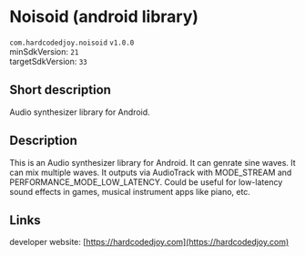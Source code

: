 # Noisoid (android library)

<code>com.hardcodedjoy.noisoid</code> <code>v1.0.0</code><br/>
minSdkVersion: <code>21</code><br/>
targetSdkVersion: <code>33</code><br/>

## Short description

Audio synthesizer library for Android.

## Description

This is an Audio synthesizer library for Android. It can genrate sine waves. It can mix multiple waves. It outputs via AudioTrack with MODE_STREAM and PERFORMANCE_MODE_LOW_LATENCY. Could be useful for low-latency sound effects in games, musical instrument apps like piano, etc.

## Links

developer website: [https://hardcodedjoy.com](https://hardcodedjoy.com)<br/>
